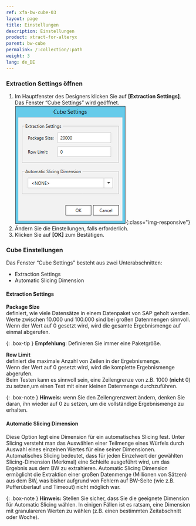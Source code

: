 ```yaml
---
ref: xfa-bw-cube-03
layout: page
title: Einstellungen
description: Einstellungen
product: xtract-for-alteryx
parent: bw-cube
permalink: /:collection/:path
weight: 3
lang: de_DE
---
```


### Extraction Settings öffnen

1. Im Hauptfenster des Designers klicken Sie auf **[Extraction Settings]**. Das Fenster “Cube Settings” wird geöffnet.
![Cube Extraction Settings](/img/content/xfa/xfa_cube_settings.png){:class="img-responsive"}
2. Ändern Sie die Einstellungen, falls erforderlich.
3. Klicken Sie auf **[OK]** zum Bestätigen.

### Cube Einstellungen
Das Fenster “Cube Settings” besteht aus zwei Unterabschnitten:
- Extraction Settings
- Automatic Slicing Dimension

#### Extraction Settings
**Package Size**<br>
definiert, wie viele Datensätze in einem Datenpaket von SAP geholt werden. <br>
Werte zwischen 10.000 und 100.000 sind bei großen Datenmengen sinnvoll. <br>
Wenn der Wert auf 0 gesetzt wird, wird die gesamte Ergebnismenge auf einmal abgerufen.

{: .box-tip }
**Empfehlung**: Definieren Sie immer eine Paketgröße.

**Row Limit**<br>
definiert die maximale Anzahl von Zeilen in der Ergebnismenge. <br>
Wenn der Wert auf 0 gesetzt wird, wird die komplette Ergebnismenge abgerufen.<br>
Beim Testen kann es sinnvoll sein, eine Zeilengrenze von z.B. 1000 (**nicht** 0) zu setzen,um einen Test mit einer kleinen Datenmenge durchzuführen.<br>

{: .box-note }
**Hinweis:** wenn Sie den Zeilengrenzwert ändern, denken Sie daran, ihn wieder auf 0 zu setzen, um die vollständige Ergebnismenge zu erhalten.<br>

#### Automatic Slicing Dimension

Diese Option legt eine Dimension für ein automatisches Slicing fest. Unter Slicing versteht man das Auswählen einer Teilmenge eines Würfels durch Auswahl eines einzelnen Wertes für eine seiner Dimensionen. Automatisches Slicing bedeutet, dass für jeden Einzelwert der gewählten Slicing-Dimension (Merkmal) eine Schleife ausgeführt wird, um das Ergebnis aus dem BW zu extrahieren.
Automatic Slicing Dimension ermöglicht die Extraktion einer großen Datenmenge (Millionen von Sätzen) aus dem BW, was bisher aufgrund von Fehlern auf BW-Seite (wie z.B. Pufferüberlauf und Timeout) nicht möglich war.

{: .box-note }
**Hinweis:** Stellen Sie sicher, dass Sie die geeignete Dimension für Automatic Slicing wählen. In einigen Fällen ist es ratsam, eine Dimension mit granulareren Werten zu wählen (z.B. einen bestimmten Zeitabschnitt oder Woche).


